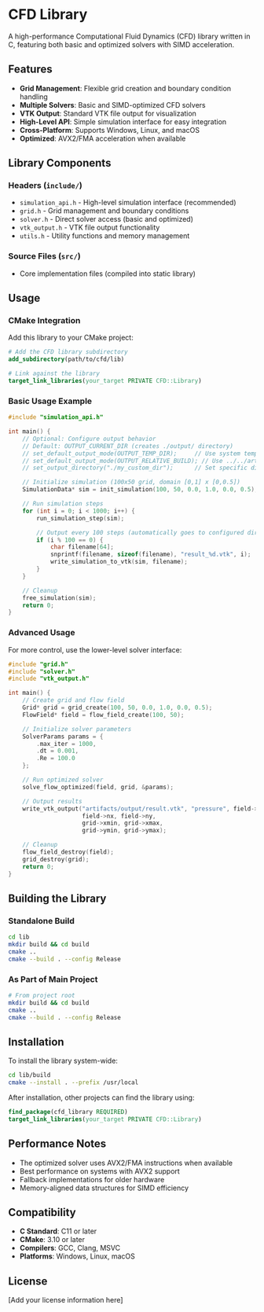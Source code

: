 # CFD Library

A high-performance Computational Fluid Dynamics (CFD) library written in C, featuring both basic and optimized solvers with SIMD acceleration.

## Features

- **Grid Management**: Flexible grid creation and boundary condition handling
- **Multiple Solvers**: Basic and SIMD-optimized CFD solvers
- **VTK Output**: Standard VTK file output for visualization
- **High-Level API**: Simple simulation interface for easy integration
- **Cross-Platform**: Supports Windows, Linux, and macOS
- **Optimized**: AVX2/FMA acceleration when available

## Library Components

### Headers (`include/`)
- `simulation_api.h` - High-level simulation interface (recommended)
- `grid.h` - Grid management and boundary conditions
- `solver.h` - Direct solver access (basic and optimized)
- `vtk_output.h` - VTK file output functionality
- `utils.h` - Utility functions and memory management

### Source Files (`src/`)
- Core implementation files (compiled into static library)

## Usage

### CMake Integration

Add this library to your CMake project:

```cmake
# Add the CFD library subdirectory
add_subdirectory(path/to/cfd/lib)

# Link against the library
target_link_libraries(your_target PRIVATE CFD::Library)
```

### Basic Usage Example

```c
#include "simulation_api.h"

int main() {
    // Optional: Configure output behavior
    // Default: OUTPUT_CURRENT_DIR (creates ./output/ directory)
    // set_default_output_mode(OUTPUT_TEMP_DIR);     // Use system temp directory
    // set_default_output_mode(OUTPUT_RELATIVE_BUILD); // Use ../../artifacts (build tree)
    // set_output_directory("./my_custom_dir");      // Set specific directory

    // Initialize simulation (100x50 grid, domain [0,1] x [0,0.5])
    SimulationData* sim = init_simulation(100, 50, 0.0, 1.0, 0.0, 0.5);

    // Run simulation steps
    for (int i = 0; i < 1000; i++) {
        run_simulation_step(sim);

        // Output every 100 steps (automatically goes to configured directory)
        if (i % 100 == 0) {
            char filename[64];
            snprintf(filename, sizeof(filename), "result_%d.vtk", i);
            write_simulation_to_vtk(sim, filename);
        }
    }

    // Cleanup
    free_simulation(sim);
    return 0;
}
```

### Advanced Usage

For more control, use the lower-level solver interface:

```c
#include "grid.h"
#include "solver.h"
#include "vtk_output.h"

int main() {
    // Create grid and flow field
    Grid* grid = grid_create(100, 50, 0.0, 1.0, 0.0, 0.5);
    FlowField* field = flow_field_create(100, 50);

    // Initialize solver parameters
    SolverParams params = {
        .max_iter = 1000,
        .dt = 0.001,
        .Re = 100.0
    };

    // Run optimized solver
    solve_flow_optimized(field, grid, &params);

    // Output results
    write_vtk_output("artifacts/output/result.vtk", "pressure", field->p,
                     field->nx, field->ny,
                     grid->xmin, grid->xmax,
                     grid->ymin, grid->ymax);

    // Cleanup
    flow_field_destroy(field);
    grid_destroy(grid);
    return 0;
}
```

## Building the Library

### Standalone Build

```bash
cd lib
mkdir build && cd build
cmake ..
cmake --build . --config Release
```

### As Part of Main Project

```bash
# From project root
mkdir build && cd build
cmake ..
cmake --build . --config Release
```

## Installation

To install the library system-wide:

```bash
cd lib/build
cmake --install . --prefix /usr/local
```

After installation, other projects can find the library using:

```cmake
find_package(cfd_library REQUIRED)
target_link_libraries(your_target PRIVATE CFD::Library)
```

## Performance Notes

- The optimized solver uses AVX2/FMA instructions when available
- Best performance on systems with AVX2 support
- Fallback implementations for older hardware
- Memory-aligned data structures for SIMD efficiency

## Compatibility

- **C Standard**: C11 or later
- **CMake**: 3.10 or later
- **Compilers**: GCC, Clang, MSVC
- **Platforms**: Windows, Linux, macOS

## License

[Add your license information here]